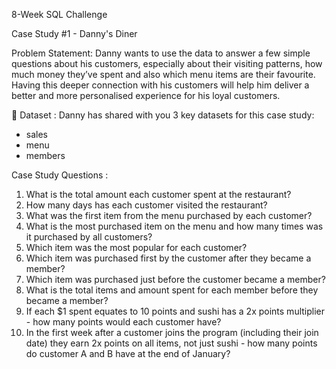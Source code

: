8-Week SQL Challenge

Case Study #1 - Danny's Diner

Problem Statement:
Danny wants to use the data to answer a few simple questions about his customers, especially about their visiting patterns, how much money they’ve spent and also which menu items are their favourite. Having this deeper connection with his customers will help him deliver a better and more personalised experience for his loyal customers.

📂 Dataset :
Danny has shared with you 3 key datasets for this case study:
* sales
* menu
* members

Case Study Questions :

1) What is the total amount each customer spent at the restaurant?
2) How many days has each customer visited the restaurant?
3) What was the first item from the menu purchased by each customer?
4) What is the most purchased item on the menu and how many times was it purchased by all customers?
5) Which item was the most popular for each customer?
6) Which item was purchased first by the customer after they became a member?
7) Which item was purchased just before the customer became a member?
8) What is the total items and amount spent for each member before they became a member?
9) If each $1 spent equates to 10 points and sushi has a 2x points multiplier - how many points would each customer have?
10) In the first week after a customer joins the program (including their join date) they earn 2x points on all items, not just sushi - how many points do customer A and B have at the end of January?
